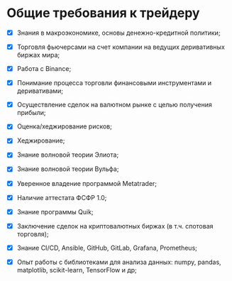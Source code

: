 Общие требования к трейдеру
===========================

- [X] Знания в макроэкономике, основы денежно-кредитной политики;
- [X] Торговля фьючерсами на счет компании на ведущих деривативных биржах мира;
- [X] Работа с Binance;
- [X] Понимание процесса торговли финансовыми инструментами и деривативами;
- [X] Осуществление сделок на валютном рынке с целью получения прибыли;
- [X] Оценка/хеджирование рисков;
- [X] Хеджирование;
- [X] Знание волновой теории Элиота;
- [X] Знание волновой теории Вульфа;
- [X] Уверенное владение программой Metatrader;
- [X] Наличие аттестата ФСФР 1.0;
- [X] Знание программы Quik;
- [X] Заключение сделок на криптовалютных биржах (в т.ч. спотовая торговля);
- [X] Знание CI/CD, Ansible, GitHub, GitLab, Grafana, Prometheus;
- [X] Опыт работы с библиотеками для анализа данных: numpy, pandas, matplotlib, scikit-learn, TensorFlow и др;










